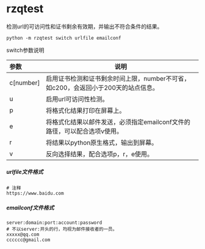 # rzqtest

检测url的可访问性和证书剩余有效期，并输出不符合条件的结果。

```
python -m rzqtest switch urlfile emailconf
```



switch参数说明

| 参数      | 说明                                                         |
| :-------- | ------------------------------------------------------------ |
| c[number] | 启用证书检测和证书剩余时间上限，number不可省，如c200，会返回小于200天的站点信息。 |
| u         | 启用url可访问性检测。                                        |
| p         | 将格式化结果打印在屏幕上。                                   |
| e         | 将格式化结果以邮件发送，必须指定emailconf文件的路径，可以配合选项v使用。              |
| r         | 将结果以python原生格式，输出到屏幕。                        |
| v         | 反向选择结果，配合选项p，r，e使用。                             |



##### urlfile文件格式

```
# 注释
https://www.baidu.com
```



##### emailconf文件格式

```
server:domain:port:account:password
# 不以server:开头的行，均视为邮件接收者的一员。
xxxxx@qq.com
cccccc@gmail.com

```







